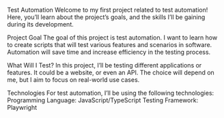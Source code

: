 Test Automation
Welcome to my first project related to test automation! Here, you’ll learn about the project’s goals, and the skills I’ll be gaining during its development.

Project Goal
The goal of this project is test automation. I want to learn how to create scripts that will test various features and scenarios in software. Automation will save time and increase efficiency in the testing process.

What Will I Test?
In this project, I’ll be testing different applications or features. It could be a website, or even an API. The choice will depend on me, but I aim to focus on real-world use cases.

Technologies
For test automation, I’ll be using the following technologies:
Programming Language:  JavaScript/TypeScript
Testing Framework: Playwright
